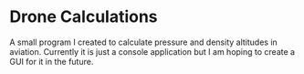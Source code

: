 # Drone Calculations

A small program I created to calculate pressure and density altitudes in aviation. Currently it is just a console application but I am hoping to create a GUI for it in the future.
